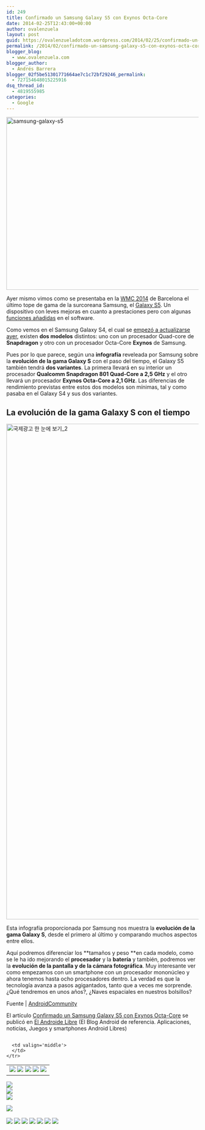 ```yaml
---
id: 249
title: Confirmado un Samsung Galaxy S5 con Exynos Octa-Core
date: 2014-02-25T12:43:00+00:00
author: ovalenzuela
layout: post
guid: https://ovalenzueladotcom.wordpress.com/2014/02/25/confirmado-un-samsung-galaxy-s5-con-exynos-octa-core
permalink: /2014/02/confirmado-un-samsung-galaxy-s5-con-exynos-octa-core.html
blogger_blog:
  - www.ovalenzuela.com
blogger_author:
  - Andrés Barrera
blogger_02f5be51301771664ae7c1c72bf29246_permalink:
  - 727154648015225916
dsq_thread_id:
  - 4819555985
categories:
  - Google
---
```

[<img class="alignnone size-full wp-image-128968" alt="samsung-galaxy-s5" src="http://www.elandroidelibre.com/wp-content/uploads/2014/02/samsung-galaxy-s5.jpg" width="680" height="453" />](http://www.elandroidelibre.com/wp-content/uploads/2014/02/samsung-galaxy-s5.jpg)

Ayer mismo vimos como se presentaba en la <a href="http://www.elandroidelibre.com/tag/mwc14" target="_blank">WMC 2014</a> de Barcelona el último tope de gama de la surcoreana Samsung, el <a title="Samsung Galaxy S5: The Next Galaxy" href="http://www.elandroidelibre.com/2014/02/samsung-galaxy-s5-the-next-galaxy.html" target="_blank">Galaxy S5</a>. Un dispositivo con leves mejoras en cuanto a prestaciones pero con algunas <a title="Todas las funciones extra del Samsung Galaxy S5" href="http://www.elandroidelibre.com/2014/02/todas-las-funciones-extra-del-samsung-galaxy-s5.html" target="_blank">funciones añadidas</a> en el software.

Como vemos en el Samsung Galaxy S4, el cual se <a title="Samsung Galaxy S4 (GT-I9505) empieza a recibir Oficialmente ya la actualización a Android 4.4.2 KitKat" href="http://www.elandroidelibre.com/2014/02/samsung-galaxy-s4-gt-i9505-empieza-a-recibir-oficialmente-ya-la-actualiacion-a-android-4-4-2-kitkat.html" target="_blank">empezó a actualizarse ayer</a>, existen **dos modelos** distintos: uno con un procesador Quad-core de **Snapdragon** y otro con un procesador Octa-Core **Exynos** de Samsung.

Pues por lo que parece, según una **infografía** reveleada por Samsung sobre la **evolución de la gama Galaxy S** con el paso del tiempo, el Galaxy S5 también tendrá **dos variantes**. La primera llevará en su interior un procesador **Qualcomm Snapdragon 801 Quad-Core a 2,5 GHz** y el otro llevará un procesador **Exynos Octa-Core a 2,1 GHz**. Las diferencias de rendimiento previstas entre estos dos modelos son mínimas, tal y como pasaba en el Galaxy S4 y sus dos variantes.

## La evolución de la gama Galaxy S con el tiempo

[<img class="alignnone size-full wp-image-129025" alt="국제광고 한 눈에 보기_2" src="http://www.elandroidelibre.com/wp-content/uploads/2014/02/samsung-galaxy-s5-octa-core-tabla.jpg" width="691" height="1299" />](http://www.elandroidelibre.com/wp-content/uploads/2014/02/samsung-galaxy-s5-octa-core-tabla.jpg)

Esta infografía proporcionada por Samsung nos muestra la **evolución de la gama Galaxy S**, desde el primero al último y comparando muchos aspectos entre ellos.

Aquí podremos diferenciar los **tamaños y peso **en cada modelo, como se le ha ido mejorando el **procesador** y la **batería** y también, podremos ver la **evolución de la pantalla y de la cámara fotográfica**. Muy interesante ver como empezamos con un smartphone con un procesador mononúcleo y ahora tenemos hasta ocho procesadores dentro. La verdad es que la tecnología avanza a pasos agigantados, tanto que a veces me sorprende. ¿Qué tendremos en unos años?, ¿Naves espaciales en nuestros bolsillos?

Fuente | <a href="http://androidcommunity.com/samsung-galaxy-s5-octo-core-variant-confirmed-20140225/" target="_blank">AndroidCommunity</a>

El artículo [Confirmado un Samsung Galaxy S5 con Exynos Octa-Core](http://www.elandroidelibre.com/2014/02/confirmado-un-samsung-galaxy-s5-con-exynos-octa-core.html) se publicó en [El Androide Libre](http://www.elandroidelibre.com) (El Blog Android de referencia. Aplicaciones, noticias, Juegos y smartphones Android Libres)


<img width="1" height="1" src="http://rss.feedsportal.com/c/34005/f/617036/s/37858e49/sc/15/mf.gif" border="0" /> 

<div>
  <table border='0'>
    <tr>
      <td valign='middle'>
        <a href="http://share.feedsportal.com/share/twitter/?u=http%3A%2F%2Fwww.elandroidelibre.com%2F2014%2F02%2Fconfirmado-un-samsung-galaxy-s5-con-exynos-octa-core.html&t=Confirmado+un+Samsung+Galaxy+S5+con+Exynos+Octa-Core" target="_blank"><img src="http://res3.feedsportal.com/social/twitter.png" border="0" /></a> <a href="http://share.feedsportal.com/share/facebook/?u=http%3A%2F%2Fwww.elandroidelibre.com%2F2014%2F02%2Fconfirmado-un-samsung-galaxy-s5-con-exynos-octa-core.html&t=Confirmado+un+Samsung+Galaxy+S5+con+Exynos+Octa-Core" target="_blank"><img src="http://res3.feedsportal.com/social/facebook.png" border="0" /></a> <a href="http://share.feedsportal.com/share/linkedin/?u=http%3A%2F%2Fwww.elandroidelibre.com%2F2014%2F02%2Fconfirmado-un-samsung-galaxy-s5-con-exynos-octa-core.html&t=Confirmado+un+Samsung+Galaxy+S5+con+Exynos+Octa-Core" target="_blank"><img src="http://res3.feedsportal.com/social/linkedin.png" border="0" /></a> <a href="http://share.feedsportal.com/share/gplus/?u=http%3A%2F%2Fwww.elandroidelibre.com%2F2014%2F02%2Fconfirmado-un-samsung-galaxy-s5-con-exynos-octa-core.html&t=Confirmado+un+Samsung+Galaxy+S5+con+Exynos+Octa-Core" target="_blank"><img src="http://res3.feedsportal.com/social/googleplus.png" border="0" /></a> <a href="http://share.feedsportal.com/share/email/?u=http%3A%2F%2Fwww.elandroidelibre.com%2F2014%2F02%2Fconfirmado-un-samsung-galaxy-s5-con-exynos-octa-core.html&t=Confirmado+un+Samsung+Galaxy+S5+con+Exynos+Octa-Core" target="_blank"><img src="http://res3.feedsportal.com/social/email.png" border="0" /></a>
      </td>
      
      <td valign='middle'>
      </td>
    </tr>
  </table>
</div>

[<img src="http://da.feedsportal.com/r/186530952185/u/49/f/617036/c/34005/s/37858e49/sc/15/rc/1/rc.img" border="0" />](http://da.feedsportal.com/r/186530952185/u/49/f/617036/c/34005/s/37858e49/sc/15/rc/1/rc.htm)  
[<img src="http://da.feedsportal.com/r/186530952185/u/49/f/617036/c/34005/s/37858e49/sc/15/rc/2/rc.img" border="0" />](http://da.feedsportal.com/r/186530952185/u/49/f/617036/c/34005/s/37858e49/sc/15/rc/2/rc.htm)  
[<img src="http://da.feedsportal.com/r/186530952185/u/49/f/617036/c/34005/s/37858e49/sc/15/rc/3/rc.img" border="0" />](http://da.feedsportal.com/r/186530952185/u/49/f/617036/c/34005/s/37858e49/sc/15/rc/3/rc.htm)

[<img src="http://da.feedsportal.com/r/186530952185/u/49/f/617036/c/34005/s/37858e49/a2.img" border="0" />](http://da.feedsportal.com/r/186530952185/u/49/f/617036/c/34005/s/37858e49/a2.htm)
<img width="1" height="1" src="http://pi.feedsportal.com/r/186530952185/u/49/f/617036/c/34005/s/37858e49/a2t.img" border="0" /> 

<div>
  <a href="http://feeds.feedburner.com/~ff/elandroidelibre?a=VXEox9Ym0Ro:4orhb7CPSbw:ecdYMiMMAMM"><img src="http://feeds.feedburner.com/~ff/elandroidelibre?d=ecdYMiMMAMM" border="0" /></a> <a href="http://feeds.feedburner.com/~ff/elandroidelibre?a=VXEox9Ym0Ro:4orhb7CPSbw:V_sGLiPBpWU"><img src="http://feeds.feedburner.com/~ff/elandroidelibre?i=VXEox9Ym0Ro:4orhb7CPSbw:V_sGLiPBpWU" border="0" /></a> <a href="http://feeds.feedburner.com/~ff/elandroidelibre?a=VXEox9Ym0Ro:4orhb7CPSbw:7Q72WNTAKBA"><img src="http://feeds.feedburner.com/~ff/elandroidelibre?d=7Q72WNTAKBA" border="0" /></a> <a href="http://feeds.feedburner.com/~ff/elandroidelibre?a=VXEox9Ym0Ro:4orhb7CPSbw:dnMXMwOfBR0"><img src="http://feeds.feedburner.com/~ff/elandroidelibre?d=dnMXMwOfBR0" border="0" /></a> <a href="http://feeds.feedburner.com/~ff/elandroidelibre?a=VXEox9Ym0Ro:4orhb7CPSbw:yIl2AUoC8zA"><img src="http://feeds.feedburner.com/~ff/elandroidelibre?d=yIl2AUoC8zA" border="0" /></a> <a href="http://feeds.feedburner.com/~ff/elandroidelibre?a=VXEox9Ym0Ro:4orhb7CPSbw:qj6IDK7rITs"><img src="http://feeds.feedburner.com/~ff/elandroidelibre?d=qj6IDK7rITs" border="0" /></a> <a href="http://feeds.feedburner.com/~ff/elandroidelibre?a=VXEox9Ym0Ro:4orhb7CPSbw:I9og5sOYxJI"><img src="http://feeds.feedburner.com/~ff/elandroidelibre?d=I9og5sOYxJI" border="0" /></a>
</div>

<img src="http://feeds.feedburner.com/~r/elandroidelibre/~4/VXEox9Ym0Ro" height="1" width="1" />
